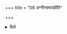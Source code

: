 +++
title = "08 अग्नीन्समाधेहीति"

+++

<details><summary>थिते</summary>

8. (He orders the Adhvaryu)! “Do you enkindle the fires".
</details>

